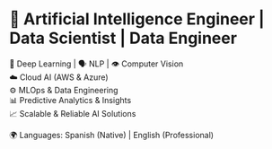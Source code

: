 # 🚀 Artificial Intelligence Engineer | Data Scientist | Data Engineer  

🤖 Deep Learning | 🗣️ NLP | 👁️ Computer Vision  
☁️ Cloud AI (AWS & Azure)  
⚙️ MLOps & Data Engineering  
📊 Predictive Analytics & Insights  
📈 Scalable & Reliable AI Solutions  

🌍 Languages: Spanish (Native) | English (Professional)  
